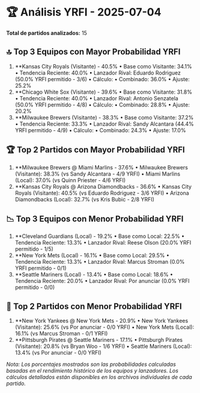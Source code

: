 # 🏆 Análisis YRFI - 2025-07-04

**Total de partidos analizados:** 15

## 🔝 Top 3 Equipos con Mayor Probabilidad YRFI
1. **Kansas City Royals (Visitante) - 40.5%
   • Base como Visitante: 34.1%
   • Tendencia Reciente: 40.0%
   • Lanzador Rival: Eduardo Rodriguez (50.0% YRFI permitido - 3/6)
   • Cálculo:
     • Combinado: 36.0%
     • Ajuste: 25.2%
2. **Chicago White Sox (Visitante) - 39.6%
   • Base como Visitante: 31.8%
   • Tendencia Reciente: 40.0%
   • Lanzador Rival: Antonio Senzatela (50.0% YRFI permitido - 4/8)
   • Cálculo:
     • Combinado: 28.8%
     • Ajuste: 20.2%
3. **Milwaukee Brewers (Visitante) - 38.3%
   • Base como Visitante: 37.2%
   • Tendencia Reciente: 33.3%
   • Lanzador Rival: Sandy Alcantara (44.4% YRFI permitido - 4/9)
   • Cálculo:
     • Combinado: 24.3%
     • Ajuste: 17.0%

## 🏆 Top 2 Partidos con Mayor Probabilidad YRFI
1. **Milwaukee Brewers @ Miami Marlins - 37.6%
   • Milwaukee Brewers (Visitante): 38.3% (vs Sandy Alcantara - 4/9 YRFI)
   • Miami Marlins (Local): 37.0% (vs Quinn Priester - 4/6 YRFI)
2. **Kansas City Royals @ Arizona Diamondbacks - 36.6%
   • Kansas City Royals (Visitante): 40.5% (vs Eduardo Rodriguez - 3/6 YRFI)
   • Arizona Diamondbacks (Local): 32.7% (vs Kris Bubic - 2/8 YRFI)

## 📉 Top 3 Equipos con Menor Probabilidad YRFI
1. **Cleveland Guardians (Local) - 19.2%
   • Base como Local: 22.5%
   • Tendencia Reciente: 13.3%
   • Lanzador Rival: Reese Olson (20.0% YRFI permitido - 1/5)
2. **New York Mets (Local) - 16.1%
   • Base como Local: 29.5%
   • Tendencia Reciente: 13.3%
   • Lanzador Rival: Marcus Stroman (0.0% YRFI permitido - 0/1)
3. **Seattle Mariners (Local) - 13.4%
   • Base como Local: 18.6%
   • Tendencia Reciente: 20.0%
   • Lanzador Rival: Por anunciar (0.0% YRFI permitido - 0/0)

## 🚫 Top 2 Partidos con Menor Probabilidad YRFI
1. **New York Yankees @ New York Mets - 20.9%
   • New York Yankees (Visitante): 25.6% (vs Por anunciar - 0/0 YRFI)
   • New York Mets (Local): 16.1% (vs Marcus Stroman - 0/1 YRFI)
2. **Pittsburgh Pirates @ Seattle Mariners - 17.1%
   • Pittsburgh Pirates (Visitante): 20.8% (vs Bryan Woo - 1/6 YRFI)
   • Seattle Mariners (Local): 13.4% (vs Por anunciar - 0/0 YRFI)

*Nota: Los porcentajes mostrados son las probabilidades calculadas basadas en el rendimiento histórico de los equipos y lanzadores. Los cálculos detallados están disponibles en los archivos individuales de cada partido.*